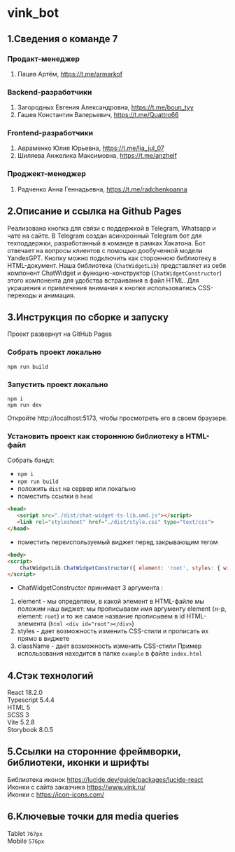 # vink_bot
## 1.Сведения о команде 7
### Продакт-менеджер

1)  Пацев Артём,  https://t.me/armarkof

### Backend-разработчики 

1) Загородных Евгения Александровна, https://t.me/boun_tyy 
2) Гашев Константин Валерьевич, https://t.me/Quattro66 

### Frontend-разработчики 
1) Авраменко Юлия Юрьевна, https://t.me/lia_jul_07
2) Шиляева Анжелика Максимовна, https://t.me/anzhelf

### Проджект-менеджер 
1) Радченко Анна Геннадьевна, https://t.me/radchenkoanna

## 2.Описание и ссылка на Github Pages 
Реализована кнопка для связи с поддержкой в Telegram, Whatsapp и чате на сайте. В Telegram создан асинхронный Telegram бот для техподдержки, разработанный в команде в рамках Хакатона. Бот отвечает на вопросы клиентов с помощью дообученной модели YandexGPT. 
Кнопку можно подключить как стороннюю библиотеку в HTML-документ. Наша библиотека (`ChatWidgetLib`) представляет из себя компонент ChatWidget и функцию-конструктор (`ChatWidgetConstructor`) этого компонента для удобства встраивания в файл HTML. Для украшения и привлечения внимания к кнопке использовались CSS-переходы и анимация.

## 3.Инструкция по сборке и запуску

Проект развернут на GitHub Pages

### Собрать проект локально

```
npm run build
```

### Запустить проект локально

```
npm i
npm run dev
```

Откройте http://localhost:5173, чтобы просмотреть его в своем браузере.

### Установить проект как стороннюю библиотеку в HTML-файл
Cобрать бандл:
- `npm i`
- `npm run build` 
- положить `dist` на сервер или локально 
- поместить ссылки в `head`
```html
<head> 
   <script src="./dist/chat-widget-ts-lib.umd.js"></script>
   <link rel="stylesheet" href="./dist/style.css" type="text/css">
</head>
```
- поместить переиспользуемый виджет перед закрывающим тегом
```html
<body>
<script>
    ChatWidgetLib.ChatWidgetConstructor({ element: 'root', styles: { width: '200px' } })
</script>
```
- ChatWidgetConstructor принимает 3 аргумента :
1) element - мы определяем, в какой элемент в HTML-файле мы положим наш виджет: мы прописываем имя аргументу element (н-р, element: `root`) и то же самое название прописывем в id HTML-элемента (```html <div id="root"></div>```)  
2) styles - дает возможность изменить CSS-стили и прописать их прямо в виджете
3) className - дает возможность изменить CSS-стили
Пример использования находится в папке `example` в файле `index.html`

## 4.Стэк технологий

React 18.2.0  
Typescript 5.4.4  
HTML 5  
SCSS 3  
Vite 5.2.8  
Storybook 8.0.5  

## 5.Cсылки на сторонние фреймворки, библиотеки, иконки и шрифты
Библиотека иконок https://lucide.dev/guide/packages/lucide-react  
Иконки с сайта заказчика https://www.vink.ru/  
Иконки с https://icon-icons.com/


## 6.Kлючевые точки для media queries
Tablet `767px`  
Mobile `576px`
